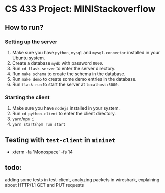 # CS 433 Project: MINIStackoverflow

## How to run?

### Setting up the server

1. Make sure you have `python`, `mysql` and `mysql-connector` installed in your Ubuntu system.
2. Create a database `mydb` with password `0000`.
3. Run `cd flask-server` to enter the server directory.
4. Run `make schema` to create the schema in the database.
5. Run `make demo` to create some demo entries in the database.
6. Run `flask run` to start the server at `localhost:5000`.

### Starting the client

1. Make sure you have `nodejs` installed in your system.
2. Run `cd python-client` to enter the client directory.
3. `yarn`/`npm i`
4. `yarn start`/`npm run start`

## Testing with `test-client` in `mininet`

- xterm -fa 'Monospace' -fs 14

## todo:

adding some tests in test-client,
analyzing packets in wireshark,
explaining about HTTP/1.1 GET and PUT requests

